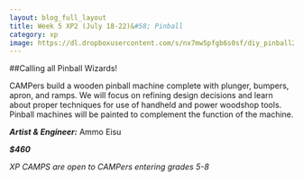 ```yaml
---
layout: blog_full_layout
title: Week 5 XP2 (July 18-22)&#58; Pinball
category: xp
image: https://dl.dropboxusercontent.com/s/nx7mw5pfgb6s0sf/diy_pinball2_16k.jpg?dl=0
---
```


##Calling all Pinball Wizards!


CAMPers build a wooden pinball machine complete with plunger, bumpers, apron, and ramps. We will focus on refining design decisions and learn about proper techniques for use of handheld and power woodshop tools. Pinball machines will be painted to complement the function of the machine. 

**_Artist & Engineer:_** Ammo Eisu

**_$460_**

*XP CAMPS are open to CAMPers entering grades 5-8*

